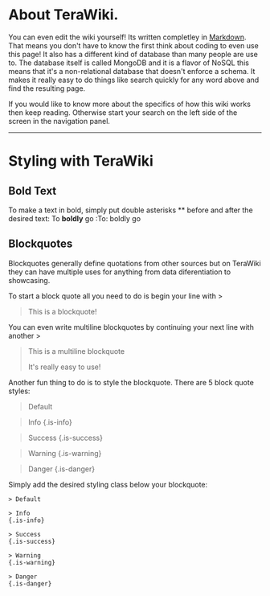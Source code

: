 <!-- TITLE: Home -->
<!-- SUBTITLE: A quick reference guide to all things TeraRecon -->

# About TeraWiki.
You can even edit the wiki yourself! Its written completley in [Markdown](https://github.com/adam-p/markdown-here/wiki/Markdown-Cheatsheet "Markdown Cheat Sheet"). That means you don't have to know the first think about coding to even use this page! It also has a different kind of database than many people are use to. The database itself is called MongoDB and it is a flavor of NoSQL this means that it's a non-relational database that doesn't enforce a schema. It makes it really easy to do things like search quickly for any word above and find the resulting page.  

If you would like to know more about the specifics of how this wiki works then keep reading. Otherwise start your search on the left side of the screen in the navigation panel.


-----


# Styling with TeraWiki
## Bold Text
To make a text in bold, simply put double asterisks ** before and after the desired text:
To **boldly** go  :To: boldly go

## Blockquotes
Blockquotes generally define quotations from other sources but on TeraWiki they can have multiple uses for anything from data diferentiation to showcasing.

To start a block quote all you need to do is begin your line with >

>This is a blockquote!

You can even write multiline blockquotes by continuing your next line with another >

>This is a multiline blockquote
>
>It's really easy to use!

Another fun thing to do is to style the blockquote. There are 5 block quote styles:

>Default

>Info
{.is-info}

>Success
{.is-success}

>Warning
{.is-warning}

>Danger
{.is-danger}

Simply add the desired styling class below your blockquote:

```text
> Default

> Info
{.is-info}

> Success
{.is-success}

> Warning
{.is-warning}

> Danger
{.is-danger}
```

